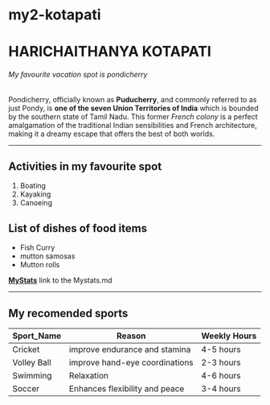 # my2-kotapati
# HARICHAITHANYA KOTAPATI 
###### My favourite vacation spot is pondicherry
Pondicherry, officially known as **Puducherry**, and commonly referred to as just Pondy, is **one of the seven Union Territories of India** which is bounded by the southern state of Tamil Nadu. This former *French colony* is a perfect amalgamation of the traditional Indian sensibilities and French architecture, making it a dreamy escape that offers the best of both worlds.

*****


## Activities in my favourite spot
1. Boating
2. Kayaking
3. Canoeing

##  List of dishes of food items 
* Fish Curry
* mutton samosas
* Mutton rolls


**[MyStats](MyStats.md)** link to the Mystats.md

******

## My recomended sports

| Sport_Name         | Reason                          | Weekly Hours |
|----------------|---------------------------------|--------------|
| Cricket         | improve endurance and stamina   | 4-5 hours    |
| Volley Ball        |  improve hand-eye coordinations  | 2-3 hours    |
| Swimming       | Relaxation              | 4-6 hours    |
| Soccer           | Enhances flexibility and peace  | 3-4 hours    |
